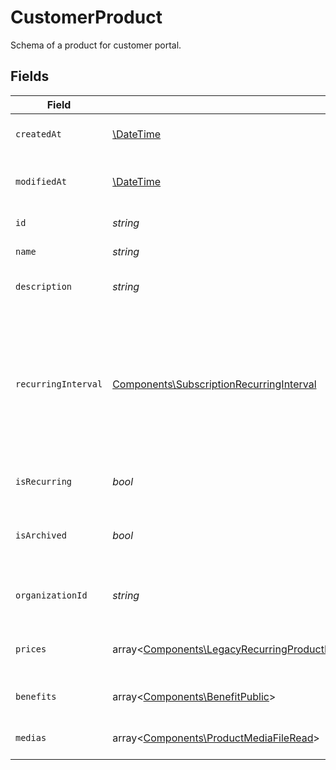 # CustomerProduct

Schema of a product for customer portal.


## Fields

| Field                                                                                                                                                                                                                                                                                                                    | Type                                                                                                                                                                                                                                                                                                                     | Required                                                                                                                                                                                                                                                                                                                 | Description                                                                                                                                                                                                                                                                                                              |
| ------------------------------------------------------------------------------------------------------------------------------------------------------------------------------------------------------------------------------------------------------------------------------------------------------------------------ | ------------------------------------------------------------------------------------------------------------------------------------------------------------------------------------------------------------------------------------------------------------------------------------------------------------------------ | ------------------------------------------------------------------------------------------------------------------------------------------------------------------------------------------------------------------------------------------------------------------------------------------------------------------------ | ------------------------------------------------------------------------------------------------------------------------------------------------------------------------------------------------------------------------------------------------------------------------------------------------------------------------ |
| `createdAt`                                                                                                                                                                                                                                                                                                              | [\DateTime](https://www.php.net/manual/en/class.datetime.php)                                                                                                                                                                                                                                                            | :heavy_check_mark:                                                                                                                                                                                                                                                                                                       | Creation timestamp of the object.                                                                                                                                                                                                                                                                                        |
| `modifiedAt`                                                                                                                                                                                                                                                                                                             | [\DateTime](https://www.php.net/manual/en/class.datetime.php)                                                                                                                                                                                                                                                            | :heavy_check_mark:                                                                                                                                                                                                                                                                                                       | Last modification timestamp of the object.                                                                                                                                                                                                                                                                               |
| `id`                                                                                                                                                                                                                                                                                                                     | *string*                                                                                                                                                                                                                                                                                                                 | :heavy_check_mark:                                                                                                                                                                                                                                                                                                       | The ID of the product.                                                                                                                                                                                                                                                                                                   |
| `name`                                                                                                                                                                                                                                                                                                                   | *string*                                                                                                                                                                                                                                                                                                                 | :heavy_check_mark:                                                                                                                                                                                                                                                                                                       | The name of the product.                                                                                                                                                                                                                                                                                                 |
| `description`                                                                                                                                                                                                                                                                                                            | *string*                                                                                                                                                                                                                                                                                                                 | :heavy_check_mark:                                                                                                                                                                                                                                                                                                       | The description of the product.                                                                                                                                                                                                                                                                                          |
| `recurringInterval`                                                                                                                                                                                                                                                                                                      | [Components\SubscriptionRecurringInterval](../../Models/Components/SubscriptionRecurringInterval.md)                                                                                                                                                                                                                     | :heavy_check_mark:                                                                                                                                                                                                                                                                                                       | The recurring interval of the product. If `None`, the product is a one-time purchase.Note that the `day` and `week` values are for internal Polar staff use only.                                                                                                                                                        |
| `isRecurring`                                                                                                                                                                                                                                                                                                            | *bool*                                                                                                                                                                                                                                                                                                                   | :heavy_check_mark:                                                                                                                                                                                                                                                                                                       | Whether the product is a subscription.                                                                                                                                                                                                                                                                                   |
| `isArchived`                                                                                                                                                                                                                                                                                                             | *bool*                                                                                                                                                                                                                                                                                                                   | :heavy_check_mark:                                                                                                                                                                                                                                                                                                       | Whether the product is archived and no longer available.                                                                                                                                                                                                                                                                 |
| `organizationId`                                                                                                                                                                                                                                                                                                         | *string*                                                                                                                                                                                                                                                                                                                 | :heavy_check_mark:                                                                                                                                                                                                                                                                                                       | The ID of the organization owning the product.                                                                                                                                                                                                                                                                           |
| `prices`                                                                                                                                                                                                                                                                                                                 | array<[Components\LegacyRecurringProductPriceFixed\|Components\LegacyRecurringProductPriceCustom\|Components\LegacyRecurringProductPriceFree\|Components\ProductPriceFixed\|Components\ProductPriceCustom\|Components\ProductPriceFree\|Components\ProductPriceMeteredUnit](../../Models/Components/CustomerProductPrices.md)> | :heavy_check_mark:                                                                                                                                                                                                                                                                                                       | List of available prices for this product.                                                                                                                                                                                                                                                                               |
| `benefits`                                                                                                                                                                                                                                                                                                               | array<[Components\BenefitPublic](../../Models/Components/BenefitPublic.md)>                                                                                                                                                                                                                                              | :heavy_check_mark:                                                                                                                                                                                                                                                                                                       | The benefits granted by the product.                                                                                                                                                                                                                                                                                     |
| `medias`                                                                                                                                                                                                                                                                                                                 | array<[Components\ProductMediaFileRead](../../Models/Components/ProductMediaFileRead.md)>                                                                                                                                                                                                                                | :heavy_check_mark:                                                                                                                                                                                                                                                                                                       | The medias associated to the product.                                                                                                                                                                                                                                                                                    |